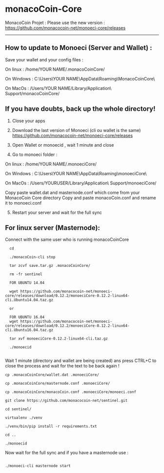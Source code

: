 # monacoCoin-Core

MonacoCoin Projet : Please use the new version : https://github.com/monacocoin-net/monoeci-core/releases

----------------------

How to update to Monoeci (Server and Wallet) : 
----------------------

Save your wallet and your config files : 

On linux : /home/YOUR NAME/.monacoCoinCore/

On Windows : C:\Users\YOUR NAME\AppData\Roaming\MonacoCoinCore\

On MacOs : /Users/YOUR NAME/Library/Application\ Support/monacoCoinCore/

If you have doubts, back up the whole directory!
----------------------

1. Close your apps

2. Download the last version of Monoeci (cli ou wallet is the same) https://github.com/monacocoin-net/monoeci-core/releases

3. Open Wallet or monoecid , wait 1 minute and close

4. Go to monoeci folder :

On linux : /home/YOUR NAME/.monoeciCore/

On Windows : C:\Users\YOUR NAME\AppData\Roaming\monoeciCore\

On MacOs : /Users/YOURUSER/Library/Application\ Support/monoeciCore/

Copy paste wallet.dat and masternode.conf which come from your MonacoCoin Core directory
Copy and paste monacoCoin.conf and rename it to monoeci.conf

5. Restart your server and wait for the full sync

For linux server (Masternode): 
----------------------

Connect with the same user who is running monacoCoinCore

```
  cd
  
  ./monacoCoin-cli stop
  
  tar zcvf save.tar.gz .monacoCoinCore/
  
  rm -fr sentinel
  
  FOR UBUNTU 14.04
  
  wget https://github.com/monacocoin-net/monoeci-core/releases/download/0.12.2/monoeciCore-0.12.2-linux64-cli.Ubuntu14.04.taz.gz
  
  or
  
  FOR UBUNTU 16.04
  wget https://github.com/monacocoin-net/monoeci-core/releases/download/0.12.2/monoeciCore-0.12.2-linux64-cli.Ubuntu16.04.taz.gz
  
  tar xvf monoeciCore-0.12.2-linux64-cli.taz.gz
  
  ./monoecid
  
```
Wait 1 minute (directory and wallet are being created) ans press CTRL+C to close the process and wait for the text to be back again !

```
cp .monacoCoinCore/wallet.dat .monoeciCore/

cp .monacoCoinCore/masternode.conf .monoeciCore/

cp .monacoCoinCore/monacoCoin.conf .monoeciCore/monoeci.conf

git clone https://github.com/monacocoin-net/sentinel.git 

cd sentinel/

virtualenv ./venv

./venv/bin/pip install -r requirements.txt

cd ..

./monoecid

```

Now wait for the full sync and if you have a masternode use : 

```

./monoeci-cli masternode start

```





  



  







